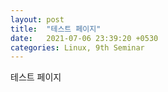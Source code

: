 ```yaml
---
layout: post
title:  "테스트 페이지"
date:   2021-07-06 23:39:20 +0530
categories: Linux, 9th Seminar
---
```

테스트 페이지 
